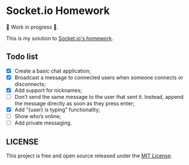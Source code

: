 # Socket.io Homework

🚧 Work in progress 🚧.

This is my solution to [Socket.io's homework](https://socket.io/get-started/chat#homework).

## Todo list

- [x] Create a basic chat application;
- [x] Broadcast a message to connected users when someone connects or disconnects;
- [x] Add support for nicknames;
- [ ] Don’t send the same message to the user that sent it. Instead, append the message directly as soon as they press enter;
- [x] Add “{user} is typing” functionality;
- [ ] Show who’s online;
- [ ] Add private messaging.

## LICENSE

This project is free and open source released under the [MIT License](https://github.com/ricardospalves/socket-io-homework/blob/main/LICENSE).
